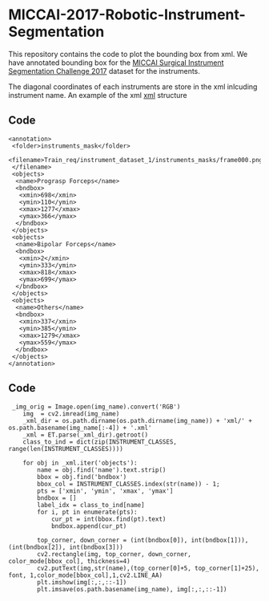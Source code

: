# MICCAI-2017-Robotic-Instrument-Segmentation

This repository contains the code to plot the bounding box from xml. We have annotated bounding box for the [MICCAI Surgical Instrument Segmentation Challenge 2017](https://endovissub2017-roboticinstrumentsegmentation.grand-challenge.org/) dataset for the instruments.

The diagonal coordinates of each instruments are store in the xml inlcuding instrument name. An example of the xml [xml](https://github.com/mobarakol/MICCAI-2017-Robotic-Instrument-Segmentation/blob/master/instrument_dataset_1/xml/frame000.xml) structure

## Code
```
<annotation>
 <folder>instruments_mask</folder>
 <filename>Train_req/instrument_dataset_1/instruments_masks/frame000.png
 </filename>
 <objects>
  <name>Prograsp Forceps</name>
  <bndbox>
   <xmin>698</xmin>
   <ymin>110</ymin>
   <xmax>1277</xmax>
   <ymax>366</ymax>
  </bndbox>
 </objects>
 <objects>
  <name>Bipolar Forceps</name>
  <bndbox>
   <xmin>2</xmin>
   <ymin>333</ymin>
   <xmax>818</xmax>
   <ymax>699</ymax>
  </bndbox>
 </objects>
 <objects>
  <name>Others</name>
  <bndbox>
   <xmin>337</xmin>
   <ymin>385</ymin>
   <xmax>1279</xmax>
   <ymax>559</ymax>
  </bndbox>
 </objects>
</annotation>
```

## Code
```
 _img_orig = Image.open(img_name).convert('RGB')
    img  = cv2.imread(img_name)
    _xml_dir = os.path.dirname(os.path.dirname(img_name)) + 'xml/' + os.path.basename(img_name[:-4]) + '.xml'
    _xml = ET.parse(_xml_dir).getroot()
    class_to_ind = dict(zip(INSTRUMENT_CLASSES, range(len(INSTRUMENT_CLASSES))))
    
    for obj in _xml.iter('objects'):
        name = obj.find('name').text.strip()
        bbox = obj.find('bndbox')
        bbox_col = INSTRUMENT_CLASSES.index(str(name)) - 1;
        pts = ['xmin', 'ymin', 'xmax', 'ymax']
        bndbox = []
        label_idx = class_to_ind[name]
        for i, pt in enumerate(pts):         
            cur_pt = int(bbox.find(pt).text)
            bndbox.append(cur_pt)
            
        top_corner, down_corner = (int(bndbox[0]), int(bndbox[1])), (int(bndbox[2]), int(bndbox[3]))
        cv2.rectangle(img, top_corner, down_corner, color_mode[bbox_col], thickness=4)
        cv2.putText(img,str(name),(top_corner[0]+5, top_corner[1]+25), font, 1,color_mode[bbox_col],1,cv2.LINE_AA)       
        plt.imshow(img[:,:,::-1])
        plt.imsave(os.path.basename(img_name), img[:,:,::-1])
```
